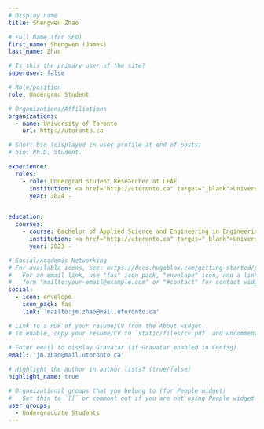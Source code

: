```yaml
---
# Display name
title: Shengwen Zhao

# Full Name (for SEO)
first_name: Shengwen (James)
last_name: Zhao

# Is this the primary user of the site?
superuser: false

# Role/position
role: Undergrad Student

# Organizations/Affiliations
organizations:
  - name: University of Toronto
    url: http://utoronto.ca

# Short bio (displayed in user profile at end of posts)
# bio: Ph.D. Student.

experience:
  roles:
    - role: Undergrad Student Researcher at LEAF
      institution: <a href="http://utoronto.ca" target="_blank">University of Toronto</a>
      year: 2024 -


education:
  courses:
    - course: Bachelor of Applied Science and Engineering in Engineering Science
      institution: <a href="http://utoronto.ca" target="_blank">University of Toronto</a>
      year: 2023 - 

# Social/Academic Networking
# For available icons, see: https://docs.hugoblox.com/getting-started/page-builder/#icons
#   For an email link, use "fas" icon pack, "envelope" icon, and a link in the
#   form "mailto:your-email@example.com" or "#contact" for contact widget.
social:
  - icon: envelope
    icon_pack: fas
    link: 'mailto:jm.zhao@mail.utoronto.ca'

# Link to a PDF of your resume/CV from the About widget.
# To enable, copy your resume/CV to `static/files/cv.pdf` and uncomment the lines below.
  
# Enter email to display Gravatar (if Gravatar enabled in Config)
email: 'jm.zhao@mail.utoronto.ca'

# Highlight the author in author lists? (true/false)
highlight_name: true

# Organizational groups that you belong to (for People widget)
#   Set this to `[]` or comment out if you are not using People widget.
user_groups:
  - Undergraduate Students
---
```

<div>
</div>

